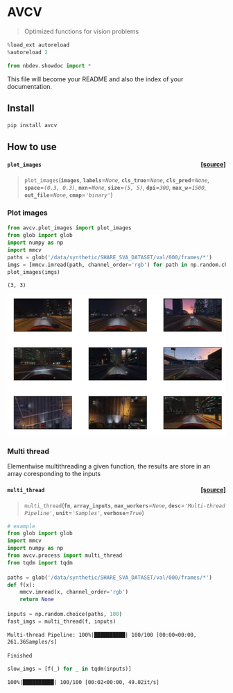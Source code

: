 # AVCV
> Optimized functions for vision problems


```python
%load_ext autoreload
%autoreload 2
```

```python
from nbdev.showdoc import *
```

This file will become your README and also the index of your documentation.

## Install

`pip install avcv`

## How to use


<h4 id="plot_images" class="doc_header"><code>plot_images</code><a href="https://github.com/anhvth/avcv/tree/main/avcv/visualize.py#L9" class="source_link" style="float:right">[source]</a></h4>

> <code>plot_images</code>(**`images`**, **`labels`**=*`None`*, **`cls_true`**=*`None`*, **`cls_pred`**=*`None`*, **`space`**=*`(0.3, 0.3)`*, **`mxn`**=*`None`*, **`size`**=*`(5, 5)`*, **`dpi`**=*`300`*, **`max_w`**=*`1500`*, **`out_file`**=*`None`*, **`cmap`**=*`'binary'`*)




### Plot images

```python
from avcv.plot_images import plot_images
from glob import glob
import numpy as np
import mmcv
paths = glob('/data/synthetic/SHARE_SVA_DATASET/val/000/frames/*')
imgs = [mmcv.imread(path, channel_order='rgb') for path in np.random.choice(paths, 10)]
plot_images(imgs)
```

    (3, 3)



![png](docs/images/output_8_1.png)


### Multi thread

Elementwise multithreading a given function, the results are store in an array coresponding to the inputs


<h4 id="multi_thread" class="doc_header"><code>multi_thread</code><a href="https://github.com/anhvth/avcv/tree/main/avcv/process.py#L6" class="source_link" style="float:right">[source]</a></h4>

> <code>multi_thread</code>(**`fn`**, **`array_inputs`**, **`max_workers`**=*`None`*, **`desc`**=*`'Multi-thread Pipeline'`*, **`unit`**=*`'Samples'`*, **`verbose`**=*`True`*)




```python
# example
from glob import glob
import mmcv
import numpy as np
from avcv.process import multi_thread
from tqdm import tqdm

paths = glob('/data/synthetic/SHARE_SVA_DATASET/val/000/frames/*')
def f(x):
    mmcv.imread(x, channel_order='rgb')
    return None

inputs = np.random.choice(paths, 100)
fast_imgs = multi_thread(f, inputs)
```

    Multi-thread Pipeline: 100%|██████████| 100/100 [00:00<00:00, 261.36Samples/s]

    Finished


    


```python
slow_imgs = [f(_) for _ in tqdm(inputs)]
```

    100%|██████████| 100/100 [00:02<00:00, 49.02it/s]

